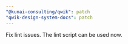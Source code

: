 ```yaml
---
"@kunai-consulting/qwik": patch
"qwik-design-system-docs": patch
---
```


Fix lint issues. The lint script can be used now.
